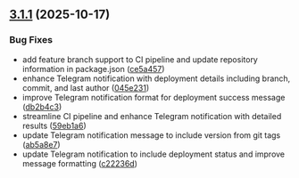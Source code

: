 ## [3.1.1](https://github.com/cs-internship/CS-Queue-Bot/compare/v3.1.0...v3.1.1) (2025-10-17)


### Bug Fixes

* add feature branch support to CI pipeline and update repository information in package.json ([ce5a457](https://github.com/cs-internship/CS-Queue-Bot/commit/ce5a4570cd23070de2b9f5d10ce0ca7cfed00c59))
* enhance Telegram notification with deployment details including branch, commit, and last author ([045e231](https://github.com/cs-internship/CS-Queue-Bot/commit/045e2316844476b1507172618b7e28d6b227612c))
* improve Telegram notification format for deployment success message ([db2b4c3](https://github.com/cs-internship/CS-Queue-Bot/commit/db2b4c3f4084f29b234c573b825c6b943838f391))
* streamline CI pipeline and enhance Telegram notification with detailed results ([59eb1a6](https://github.com/cs-internship/CS-Queue-Bot/commit/59eb1a6911bd19a26240efd156101d104e563a5c))
* update Telegram notification message to include version from git tags ([ab5a8e7](https://github.com/cs-internship/CS-Queue-Bot/commit/ab5a8e7f5890b0b2d7877d52776303c905b51a20))
* update Telegram notification to include deployment status and improve message formatting ([c22236d](https://github.com/cs-internship/CS-Queue-Bot/commit/c22236ddb9f0b38d01e94f73caad3427b7416e0b))
